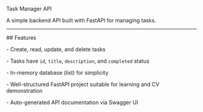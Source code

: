 Task Manager API



A simple backend API built with FastAPI for managing tasks.



---



\## Features



\- Create, read, update, and delete tasks

\- Tasks have `id`, `title`, `description`, and `completed` status

\- In-memory database (list) for simplicity

\- Well-structured FastAPI project suitable for learning and CV demonstration

\- Auto-generated API documentation via Swagger UI
